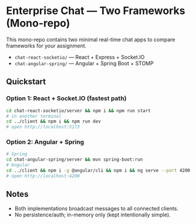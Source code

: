 # Enterprise Chat — Two Frameworks (Mono-repo)

This mono-repo contains two minimal real-time chat apps to compare frameworks for your assignment.

- `chat-react-socketio/` — React + Express + Socket.IO
- `chat-angular-spring/` — Angular + Spring Boot + STOMP

## Quickstart

### Option 1: React + Socket.IO (fastest path)
```bash
cd chat-react-socketio/server && npm i && npm run start
# in another terminal
cd ../client && npm i && npm run dev
# open http://localhost:5173
```

### Option 2: Angular + Spring
```bash
# Spring
cd chat-angular-spring/server && mvn spring-boot:run
# Angular
cd ../client && npm i -g @angular/cli && npm i && ng serve --port 4200
# open http://localhost:4200
```

## Notes
- Both implementations broadcast messages to all connected clients.
- No persistence/auth; in-memory only (kept intentionally simple).
